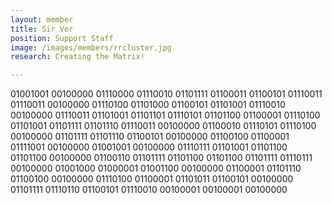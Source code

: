 ```yaml
---
layout: member
title: Sir Ver
position: Support Staff
image: /images/members/rrcluster.jpg
research: Creating the Matrix!

---
```


01001001 00100000 01110000 01110010 01101111 01100011 01100101 01110011 01110011 00100000 01110100 01101000 01100101 01101001 01110010 00100000 01110011 01101001 01101101 01110101 01101100 01100001 01110100 01101001 01101111 01101110 01110011 00100000 01100010 01110101 01110100 00100000 01101111 01101110 01100101 00100000 01100100 01100001 01111001 00100000 01001001 00100000 01110111 01101001 01101100 01101100 00100000 01100110 01101111 01101100 01101100 01101111 01110111 00100000 01001000 01000001 01001100 00100000 01100001 01101110 01100100 00100000 01110100 01100001 01101011 01100101 00100000 01101111 01110110 01100101 01110010 00100001 00100001 00100000

